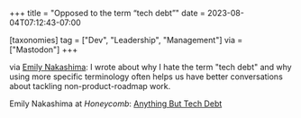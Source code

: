 +++
title = "Opposed to the term “tech debt”"
date = 2023-08-04T07:12:43-07:00

[taxonomies]
tag = ["Dev", "Leadership", "Management"]
via = ["Mastodon"]
+++

via [Emily Nakashima](https://hachyderm.io/@eanakashima/110826603045188852): I wrote about why I hate the term "tech debt" and why using more specific terminology often helps us have better conversations about tackling non-product-roadmap work.

<!-- more -->

Emily Nakashima at _Honeycomb_: [Anything But Tech Debt](https://www.honeycomb.io/anything-but-tech-debt)
